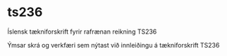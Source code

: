 # ts236
Íslensk tækniforskrift fyrir rafrænan reikning TS236

Ýmsar skrá og verkfæri sem nýtast við innleiðingu á tækniforskrift TS236

